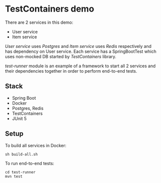 # TestContainers demo

There are 2 services in this demo:

- User service
- Item service


*User service* uses *Postgres* and *Item service* uses *Redis* respectively and has dependency on User service. Each service has a SpringBootTest which uses non-mocked DB started by *TestContainers* library.  

*test-runner* module is an example of a framework to start all 2 services and their dependencies  together in order to perform end-to-end tests.

## Stack

- Spring Boot
- Docker
- Postgres, Redis
- TestContainers
- JUnit 5

## Setup

To build all services in Docker:
```
sh build-all.sh
```

To run end-to-end tests:
```
cd test-runner
mvn test
```